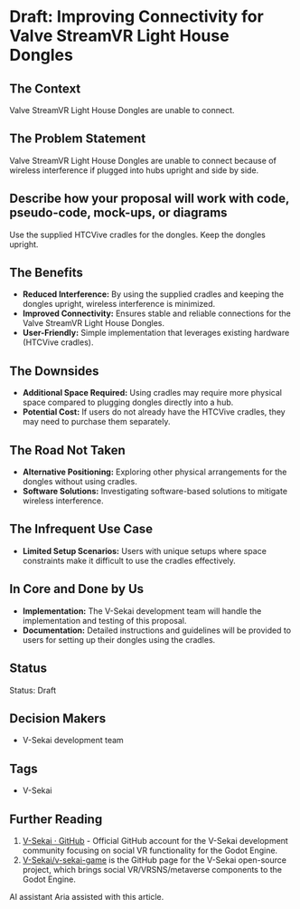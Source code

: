 # Draft: Improving Connectivity for Valve StreamVR Light House Dongles

## The Context

Valve StreamVR Light House Dongles are unable to connect.

## The Problem Statement

Valve StreamVR Light House Dongles are unable to connect because of wireless interference if plugged into hubs upright and side by side.

## Describe how your proposal will work with code, pseudo-code, mock-ups, or diagrams

Use the supplied HTCVive cradles for the dongles. Keep the dongles upright.

## The Benefits

- **Reduced Interference:** By using the supplied cradles and keeping the dongles upright, wireless interference is minimized.
- **Improved Connectivity:** Ensures stable and reliable connections for the Valve StreamVR Light House Dongles.
- **User-Friendly:** Simple implementation that leverages existing hardware (HTCVive cradles).

## The Downsides

- **Additional Space Required:** Using cradles may require more physical space compared to plugging dongles directly into a hub.
- **Potential Cost:** If users do not already have the HTCVive cradles, they may need to purchase them separately.

## The Road Not Taken

- **Alternative Positioning:** Exploring other physical arrangements for the dongles without using cradles.
- **Software Solutions:** Investigating software-based solutions to mitigate wireless interference.

## The Infrequent Use Case

- **Limited Setup Scenarios:** Users with unique setups where space constraints make it difficult to use the cradles effectively.

## In Core and Done by Us

- **Implementation:** The V-Sekai development team will handle the implementation and testing of this proposal.
- **Documentation:** Detailed instructions and guidelines will be provided to users for setting up their dongles using the cradles.

## Status

Status: Draft <!-- Draft | Proposed | Rejected | Accepted | Deprecated | Superseded by -->

## Decision Makers

- V-Sekai development team

## Tags

- V-Sekai

## Further Reading

1. [V-Sekai · GitHub](https://github.com/v-sekai) - Official GitHub account for the V-Sekai development community focusing on social VR functionality for the Godot Engine.
2. [V-Sekai/v-sekai-game](https://github.com/v-sekai/v-sekai-game) is the GitHub page for the V-Sekai open-source project, which brings social VR/VRSNS/metaverse components to the Godot Engine.

AI assistant Aria assisted with this article.